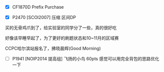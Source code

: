 - [x] CF1870D Prefix Purchase

- [x] P2470 [SCOI2007] 压缩  区间DP

买的无骨鸡爪到了，给实验室的同学分了一些，真的很好吃

好像该早睡早起了，为了更好的刷题状态和10~11月的区域赛

CCPC哈尔滨站报名了，拂晓晨辉(Good Morning)

- [ ] P1941 [NOIP2014 提高组] 飞扬的小鸟 60pts 感觉可以用完全背包的思路优化一下
